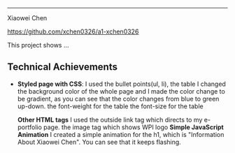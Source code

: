 
---

Xiaowei Chen

https://github.com/xchen0326/a1-xchen0326

This project shows ...

## Technical Achievements
- **Styled page with CSS**: 
I used the bullet points(ul, li),
       the table
I changed the background color of the whole page and I made the color change to be gradient, as you can see that the color changes from blue to green up-down.
          the font-weight for the table
          the font-size for the table
   
   **Other HTML tags**
I used the outside link tag which directs to my e-portfolio page.
       the image tag which shows WPI logo
   **Simple JavaScript Animation**
I created a simple animation for the h1, which is "Information About Xiaowei Chen". You can see that it keeps flashing.
